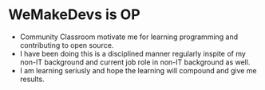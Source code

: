 # WeMakeDevs is OP

- Community Classroom motivate me for learning programming and contributing to open source.
- I have been doing this is a disciplined manner regularly inspite of my non-IT background and current job role in non-IT background as well.
- I am learning seriusly and hope the learning will compound and give me results.
